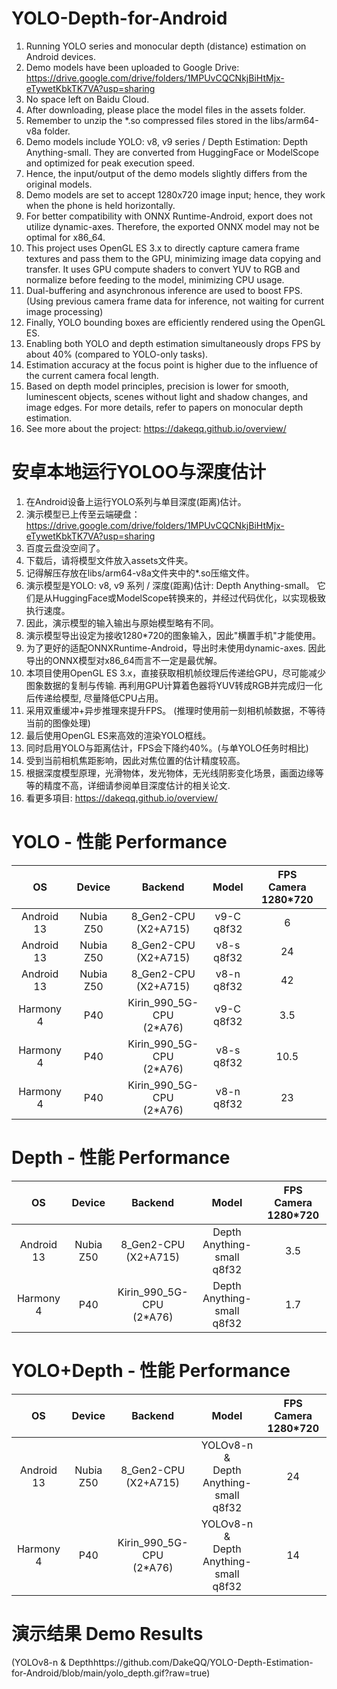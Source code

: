 # YOLO-Depth-for-Android
1. Running YOLO series and monocular depth (distance) estimation on Android devices.
2. Demo models have been uploaded to Google Drive: https://drive.google.com/drive/folders/1MPUvCQCNkjBiHtMjx-eTywetKbkTK7VA?usp=sharing
3. No space left on Baidu Cloud.
4. After downloading, please place the model files in the assets folder.
5. Remember to unzip the *.so compressed files stored in the libs/arm64-v8a folder.
6. Demo models include YOLO: v8, v9 series / Depth Estimation: Depth Anything-small. They are converted from HuggingFace or ModelScope and optimized for peak execution speed.
7. Hence, the input/output of the demo models slightly differs from the original models.
8. Demo models are set to accept 1280x720 image input; hence, they work when the phone is held horizontally.
9. For better compatibility with ONNX Runtime-Android, export does not utilize dynamic-axes. Therefore, the exported ONNX model may not be optimal for x86_64.
10. This project uses OpenGL ES 3.x to directly capture camera frame textures and pass them to the GPU, minimizing image data copying and transfer. It uses GPU compute shaders to convert YUV to RGB and normalize before feeding to the model, minimizing CPU usage.
11. Dual-buffering and asynchronous inference are used to boost FPS. (Using previous camera frame data for inference, not waiting for current image processing)
12. Finally, YOLO bounding boxes are efficiently rendered using the OpenGL ES.
13. Enabling both YOLO and depth estimation simultaneously drops FPS by about 40% (compared to YOLO-only tasks).
14. Estimation accuracy at the focus point is higher due to the influence of the current camera focal length.
15. Based on depth model principles, precision is lower for smooth, luminescent objects, scenes without light and shadow changes, and image edges. For more details, refer to papers on monocular depth estimation.
16. See more about the project: https://dakeqq.github.io/overview/
# 安卓本地运行YOLOO与深度估计
1. 在Android设备上运行YOLO系列与单目深度(距离)估计。
2. 演示模型已上传至云端硬盘：https://drive.google.com/drive/folders/1MPUvCQCNkjBiHtMjx-eTywetKbkTK7VA?usp=sharing
3. 百度云盘没空间了。
4. 下载后，请将模型文件放入assets文件夹。
5. 记得解压存放在libs/arm64-v8a文件夹中的*.so压缩文件。
6. 演示模型是YOLO: v8, v9 系列 / 深度(距离)估计: Depth Anything-small。 它们是从HuggingFace或ModelScope转换来的，并经过代码优化，以实现极致执行速度。
7. 因此，演示模型的输入输出与原始模型略有不同。
8. 演示模型导出设定为接收1280*720的图象输入，因此"横置手机"才能使用。
9. 为了更好的适配ONNXRuntime-Android，导出时未使用dynamic-axes. 因此导出的ONNX模型对x86_64而言不一定是最优解。
10. 本项目使用OpenGL ES 3.x，直接获取相机帧纹理后传递给GPU，尽可能减少图象数据的复制与传输. 再利用GPU计算着色器将YUV转成RGB并完成归一化后传递给模型, 尽量降低CPU占用。
11. 采用双重缓冲+异步推理來提升FPS。 (推理时使用前一刻相机帧数据，不等待当前的图像处理)
12. 最后使用OpenGL ES来高效的渲染YOLO框线。
13. 同时启用YOLO与距离估计，FPS会下降约40%。(与单YOLO任务时相比)
14. 受到当前相机焦距影响，因此对焦位置的估计精度较高。
15. 根据深度模型原理，光滑物体，发光物体，无光线阴影变化场景，画面边缘等等的精度不高，详细请参阅单目深度估计的相关论文.
16. 看更多項目: https://dakeqq.github.io/overview/
# YOLO - 性能 Performance
| OS | Device | Backend | Model | FPS<br>Camera 1280*720 |
|:-------:|:-------:|:-------:|:-------:|:-------:|
| Android 13 | Nubia Z50 | 8_Gen2-CPU<br>(X2+A715) | v9-C<br>q8f32 | 6 |
| Android 13 | Nubia Z50 | 8_Gen2-CPU<br>(X2+A715) | v8-s<br>q8f32 | 24 |
| Android 13 | Nubia Z50 | 8_Gen2-CPU<br>(X2+A715) | v8-n<br>q8f32 | 42 |
| Harmony 4 | P40 | Kirin_990_5G-CPU<br>(2*A76) | v9-C<br>q8f32 | 3.5 |
| Harmony 4 | P40 | Kirin_990_5G-CPU<br>(2*A76) | v8-s<br>q8f32 | 10.5 |
| Harmony 4 | P40 | Kirin_990_5G-CPU<br>(2*A76) | v8-n<br>q8f32 | 23 |

# Depth - 性能 Performance
| OS | Device | Backend | Model | FPS<br>Camera 1280*720 |
|:-------:|:-------:|:-------:|:-------:|:-------:|
| Android 13 | Nubia Z50 | 8_Gen2-CPU<br>(X2+A715) | Depth Anything-small<br>q8f32 | 3.5 |
| Harmony 4 | P40 | Kirin_990_5G-CPU<br>(2*A76) | Depth Anything-small<br>q8f32 | 1.7 |

# YOLO+Depth - 性能 Performance
| OS | Device | Backend | Model | FPS<br>Camera 1280*720 |
|:-------:|:-------:|:-------:|:-------:|:-------:|
| Android 13 | Nubia Z50 | 8_Gen2-CPU<br>(X2+A715) | YOLOv8-n & <br>Depth Anything-small<br>q8f32 | 24 |
| Harmony 4 | P40 | Kirin_990_5G-CPU<br>(2*A76) | YOLOv8-n & <br>Depth Anything-small<br>q8f32 | 14 |
# 演示结果 Demo Results
(YOLOv8-n & Depthhttps://github.com/DakeQQ/YOLO-Depth-Estimation-for-Android/blob/main/yolo_depth.gif?raw=true)
